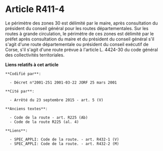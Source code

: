 # Article R411-4

Le périmètre des zones 30 est délimité par le maire, après consultation du président du conseil général pour les routes
départementales. Sur les routes à grande circulation, le périmètre de ces zones est délimité par le préfet après consultation
du maire et du président du conseil général s'il s'agit d'une route départementale ou président du conseil exécutif de Corse,
s'il s'agit d'une route prévue à l'article L. 4424-30 du code général des collectivités territoriales.

**Liens relatifs à cet article**

	**Codifié par**:

	  - Décret n°2001-251 2001-03-22 JORF 25 mars 2001

	**Cité par**:

	  - Arrêté du 23 septembre 2015 - art. 5 (V)

	**Anciens textes**:

	  - Code de la route - art. R225 (Ab)
	  - Code de la route R225 (al. 4)

	**Liens**:

	  - SPEC_APPLI: Code de la route. - art. R432-1 (V)
	  - SPEC_APPLI: Code de la route. - art. R432-2 (M)
